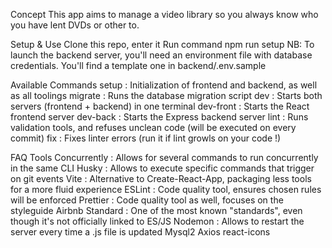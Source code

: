 Concept
This app aims to manage a video library so you always know who you have lent DVDs or other to.

Setup & Use
Clone this repo, enter it
Run command npm run setup
NB: To launch the backend server, you'll need an environment file with database credentials. You'll find a template one in backend/.env.sample

Available Commands
setup : Initialization of frontend and backend, as well as all toolings
migrate : Runs the database migration script
dev : Starts both servers (frontend + backend) in one terminal
dev-front : Starts the React frontend server
dev-back : Starts the Express backend server
lint : Runs validation tools, and refuses unclean code (will be executed on every commit)
fix : Fixes linter errors (run it if lint growls on your code !)

FAQ
Tools
Concurrently : Allows for several commands to run concurrently in the same CLI
Husky : Allows to execute specific commands that trigger on git events
Vite : Alternative to Create-React-App, packaging less tools for a more fluid experience
ESLint : Code quality tool, ensures chosen rules will be enforced
Prettier : Code quality tool as well, focuses on the styleguide
Airbnb Standard : One of the most known "standards", even though it's not officially linked to ES/JS
Nodemon : Allows to restart the server every time a .js file is updated
Mysql2
Axios
react-icons

